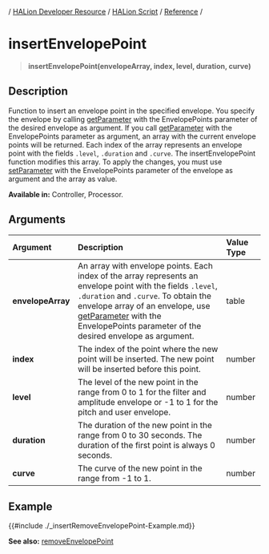 / [HALion Developer Resource](../../HALion-Developer-Resource.md) / [HALion Script](./HALion-Script.md) / [Reference](./Reference.md) /

# insertEnvelopePoint

>**insertEnvelopePoint(envelopeArray, index, level, duration, curve)**

## Description

Function to insert an envelope point in the specified envelope. You specify the envelope by calling [getParameter](./getParameter.md) with the EnvelopePoints parameter of the desired envelope as argument. If you call [getParameter](./getParameter.md) with the EnvelopePoints parameter as argument, an array with the current envelope points will be returned. Each index of the array represents an envelope point with the fields ``.level``, ``.duration`` and ``.curve``. The insertEnvelopePoint function modifies this array. To apply the changes, you must use [setParameter](./setParameter.md) with the EnvelopePoints parameter of the envelope as argument and the array as value.

**Available in:** Controller, Processor.

## Arguments

|Argument|Description|Value Type|
|:-|:-|:-|
|**envelopeArray**|An array with envelope points. Each index of the array represents an envelope point with the fields ``.level``, ``.duration`` and ``.curve``. To obtain the envelope array of an envelope, use [getParameter](./getParameter.md) with the EnvelopePoints parameter of the desired envelope as argument.|table|
|**index**|The index of the point where the new point will be inserted. The new point will be inserted before this point.|number|
|**level**|The level of the new point in the range from 0 to 1  for the filter and amplitude envelope or -1 to 1 for the pitch and user envelope.|number|
|**duration**|The duration of the new point in the range from 0 to 30 seconds. The duration of the first point is always 0 seconds.|number|
|**curve**|The curve of the new point in the range from -1 to 1.|number|

## Example

{{#include ./_insertRemoveEnvelopePoint-Example.md}}

**See also:** [removeEnvelopePoint](./removeEnvelopePoint.md)